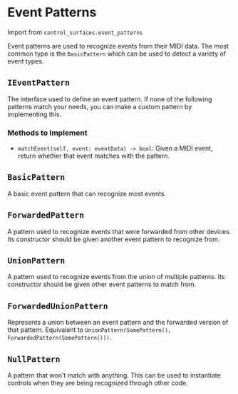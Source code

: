 
# Event Patterns

Import from `control_surfaces.event_patterns`

Event patterns are used to recognize events from their MIDI data. The most
common type is the `BasicPattern` which can be used to detect a variety of event
types.

## `IEventPattern`
The interface used to define an event pattern. If none of the following patterns
match your needs, you can make a custom pattern by implementing this.

### Methods to Implement
* `matchEvent(self, event: eventData) -> bool`: Given a MIDI event, return
  whether that event matches with the pattern.

## `BasicPattern`
A basic event pattern that can recognize most events.

## `ForwardedPattern`
A pattern used to recognize events that were forwarded from other devices. Its
constructor should be given another event pattern to recognize from.

## `UnionPattern`
A pattern used to recognize events from the union of multiple patterns. Its
constructor should be given other event patterns to match from.

## `ForwardedUnionPattern`
Represents a union between an event pattern and the forwarded version of that
pattern. Equivalent to
`UnionPattern(SomePattern(), ForwardedPattern(SomePattern()))`.

## `NullPattern`
A pattern that won't match with anything. This can be used to instantiate
controls when they are being recognized through other code.
